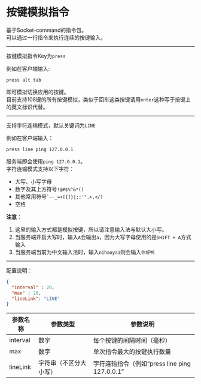 # 按键模拟指令

基于Socket-command的指令包。  
可以通过一行指令来执行连续的按键输入。  

------

按键模拟指令Key为`press`

例如在客户端输入:

```shell
press alt tab
```

即可模拟切换应用的按键。  
目前支持108键的所有按键模拟，类似于回车这类按键请用`enter`这种写于按键上的英文标识代替。

------

支持字符连输模式，默认关键词为`LINE`

例如在客户端输入：

```shell
press line ping 127.0.0.1
```

服务端即会使用`ping 127.0.0.1`。  
字符连输模式支持以下字符：
* 大写、小写字母
* 数字及其上方符号`!@#$%^&*()`
* 其他常用符号<code>`~-_=+[{]}\|;:'".>,</? </code>
* 空格

__注意__：
1. 这里的输入方式都是模拟按键，所以请注意输入法与默认大小写。
2. 当服务端开启大写时，输入`A`会输出`a`，因为大写字母使用的是`SHIFT + A`方式输入
3. 当服务端当前为中文输入法时，输入`nihaoya1`则会输入`你好鸭`

------

配置说明：

```json
{
  "interval" : 20,
  "max" : 20,
  "lineLink": "LINE"
}
```

| 参数名称     | 参数类型        | 参数说明                                 |
|----------|-------------|--------------------------------------|
| interval | 数字          | 每个按键的间隔时间（毫秒）                        |
| max      | 数字          | 单次指令最大的按键执行数量                        |
| lineLink | 字符串（不区分大小写） | 字符连输指令（例如“press line ping 127.0.0.1” |